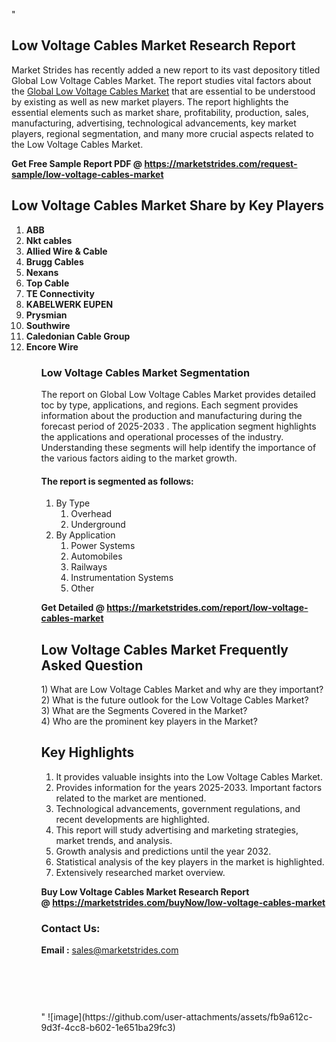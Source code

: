 "<h2>Low Voltage Cables Market Research Report</h2>
<p>Market Strides has recently added a new report to its vast depository titled Global Low Voltage Cables Market. The report studies vital factors about the&nbsp;<a href=https://marketstrides.com/report/low-voltage-cables-market>Global Low Voltage Cables Market</a>&nbsp;that are essential to be understood by existing as well as new market players. The report highlights the essential elements such as market share, profitability, production, sales, manufacturing, advertising, technological advancements, key market players, regional segmentation, and many more crucial aspects related to the Low Voltage Cables Market.</p>
<p><strong>Get Free Sample Report PDF @&nbsp;<a href=https://marketstrides.com/request-sample/low-voltage-cables-market>https://marketstrides.com/request-sample/low-voltage-cables-market</a></strong></p>
<h2><strong>Low Voltage Cables Market Share by Key Players</strong></h2>
<p><strong><ol><li>
ABB</li><li>Nkt cables</li><li>Allied Wire & Cable</li><li>Brugg Cables</li><li>Nexans</li><li>Top Cable</li><li>TE Connectivity</li><li>KABELWERK EUPEN</li><li>Prysmian</li><li>Southwire</li><li>Caledonian Cable Group</li><li>Encore Wire


</li><ol></strong></p>
<h3><strong>Low Voltage Cables Market Segmentation</strong></h3>
<p>The report on Global Low Voltage Cables Market provides detailed toc by type, applications, and regions. Each segment provides information about the production and manufacturing during the forecast period of 2025-2033
. The application segment highlights the applications and operational processes of the industry. Understanding these segments will help identify the importance of the various factors aiding to the market growth.</p>
<h4>The report is segmented as follows:</h4>
<p><ol><li>By Type<ol><li>Overhead</li><li>Underground</li></ol></li><li>By Application<ol><li>Power Systems</li><li>Automobiles</li><li>Railways</li><li>Instrumentation Systems</li><li>Other</li></ol></li></ol></p>
<p><strong>Get Detailed @&nbsp;<a href=https://marketstrides.com/report/low-voltage-cables-market>https://marketstrides.com/report/low-voltage-cables-market</a></strong></p>
<h2 class=""clr-white mb-3""><strong>Low Voltage Cables Market Frequently Asked Question</strong></h2>
<div class=""card-header"">1) What are&nbsp;Low Voltage Cables Market and why are they important?
<div class=""card"">
<div class=""card-header"">2) What is the future outlook for the Low Voltage Cables Market?</div>
</div>
</div>
<div class=""card-header"">3) What are the Segments Covered in the Market?</div>
<div class=""card-header"">4) Who are the prominent key players in the Market?</div>
<h2><strong>Key Highlights</strong></h2>
<div class=""card-header"">
<ol>
<li>It provides valuable insights into the Low Voltage Cables Market.</li>
<li>Provides information for the years 2025-2033. Important factors related to the market are mentioned.</li>
<li>Technological advancements, government regulations, and recent developments are highlighted.</li>
<li>This report will study advertising and marketing strategies, market trends, and analysis.</li>
<li>Growth analysis and predictions until the year 2032.</li>
<li>Statistical analysis of the key players in the market is highlighted.</li>
<li>Extensively researched market overview.</li>
</ol>
<p><strong>Buy Low Voltage Cables Market Research Report @&nbsp;<a href=https://marketstrides.com/buyNow/low-voltage-cables-market>https://marketstrides.com/buyNow/low-voltage-cables-market</a></strong></p>
<h3>Contact Us:</h3>
<p><strong>Email :</strong> <a href=mailto:sales@marketstrides.com>sales@marketstrides.com</a></p>
</div>
<p>&nbsp;</p>
<h3>&nbsp;</h3>"
![image](https://github.com/user-attachments/assets/fb9a612c-9d3f-4cc8-b602-1e651ba29fc3)

